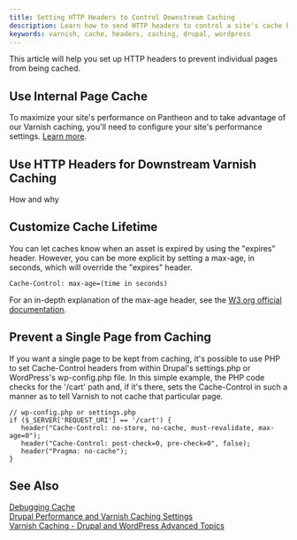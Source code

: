 ```yaml
---
title: Setting HTTP Headers to Control Downstream Caching
description: Learn how to send HTTP headers to control a site's cache behavior.
keywords: varnish, cache, headers, caching, drupal, wordpress
---
```


This article will help you set up HTTP headers to prevent individual pages from being cached.

## Use Internal Page Cache
To maximize your site's performance on Pantheon and to take advantage of our Varnish caching, you'll need to configure your site's performance settings. [Learn more](/docs/articles/sites/varnish/).

## Use HTTP Headers for Downstream Varnish Caching
How and why

## Customize Cache Lifetime
You can let caches know when an asset is expired by using the "expires" header. However, you can be more explicit by setting a max-age, in seconds, which will override the "expires" header.

`Cache-Control: max-age=(time in seconds)`

For an in-depth explanation of the max-age header, see the [W3.org official documentation](http://www.w3.org/Protocols/rfc2616/rfc2616-sec14.html#sec14.9.3).

## Prevent a Single Page from Caching

If you want a single page to be kept from caching, it's possible to use PHP to set Cache-Control headers from within Drupal's settings.php or WordPress's wp-config.php file. In this simple example, the PHP code checks for the '/cart' path and, if it's there, sets the Cache-Control in such a manner as to tell Varnish to not cache that particular page.

```
// wp-config.php or settings.php
if ($_SERVER['REQUEST_URI'] == '/cart') {
   header("Cache-Control: no-store, no-cache, must-revalidate, max-age=0");
   header("Cache-Control: post-check=0, pre-check=0", false);
   header("Pragma: no-cache");
}
```

## See Also
[Debugging Cache](/docs/articles/sites/varnish/debugging-cache/)  
[Drupal Performance and Varnish Caching Settings](/docs/articles/drupal/drupal-performance-and-caching-settings/)    
[Varnish Caching - Drupal and WordPress Advanced Topics](/docs/articles/sites/varnish/caching-advancedtopics)
